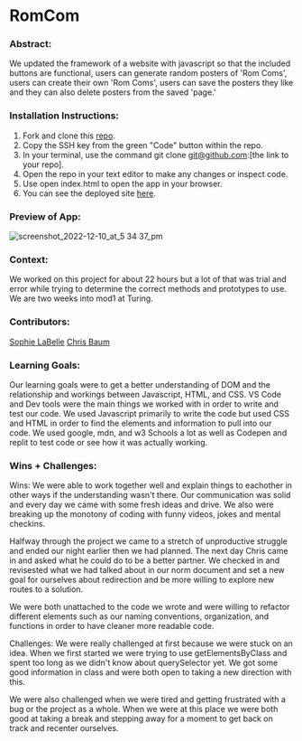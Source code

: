 # RomCom  

### Abstract:
[//]: <>
We updated the framework of a website with javascript so that the included buttons are functional, users can generate random posters of 'Rom Coms', users can create their own 'Rom Coms', users can save the posters they like and they can also delete posters from the saved 'page.'

### Installation Instructions:
[//]: <>
1. Fork and clone this [repo](https://github.com/sophielabelle/romcom).
1. Copy the SSH key from the green "Code" button within the repo.
1. In your terminal, use the command git clone git@github.com:[the link to your repo].
1. Open the repo in your text editor to make any changes or inspect code.
1. Use open index.html to open the app in your browser.
1. You can see the deployed site [here]().

### Preview of App:
[//]: <>
![screenshot_2022-12-10_at_5 34 37_pm](https://user-images.githubusercontent.com/117314181/213292139-a31a61b1-574e-48fa-896e-dbaa258ccc56.png)

### Context:
[//]: <>
We worked on this project for about 22 hours but a lot of that was trial and error while trying to determine the correct methods and prototypes to use. We are two weeks into mod1 at Turing. 

### Contributors:
[//]: <> 
[Sophie LaBelle](https://github.com/Rowanlabelle)
[Chris Baum](https://github.com/qrispi)

### Learning Goals:
[//]: <>
Our learning goals were to get a better understanding of DOM and the relationship and workings between Javascript, HTML, and CSS.
VS Code and Dev tools were the main things we worked with in order to write and test our code. We used Javascript primarily to write the code but used CSS and HTML in order to find the elements and information to pull into our code. 
We used google, mdn, and w3 Schools a lot as well as Codepen and replit to test code or see how it was actually working.

### Wins + Challenges:
[//]: <>
Wins:
We were able to work together well and explain things to eachother in other ways if the understanding wasn't there. Our communication was solid and every day we came with some fresh ideas and drive. We also were breaking up the monotony of coding with funny videos, jokes and mental checkins. 

Halfway through the project we came to a stretch of unproductive struggle and ended our night earlier then we had planned. The next day Chris came in and asked what he could do to be a better partner. We checked in and revisested what we had talked about in our norm document and set a new goal for ourselves about redirection and be more willing to explore new routes to a solution.

We were both unattached to the code we wrote and were willing to refactor different elements such as our naming conventions, organization, and functions in order to have cleaner more readable code. 

Challenges:
We were really challenged at first because we were stuck on an idea. When we first started we were trying to use getElementsByClass and spent too long as we didn't know about querySelector yet. We got some good information in class and were both open to taking a new direction with this. 

We were also challenged when we were tired and getting frustrated with a bug or the project as a whole. When we were at this place we were both good at taking a break and stepping away for a moment to get back on track and recenter ourselves. 

